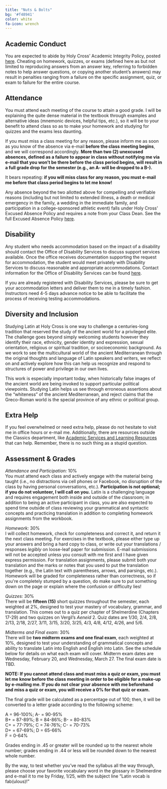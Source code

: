 ```yaml
---
title: "Nuts & Bolts"
bg: '#f48941'
color: white
fa-icon: wrench
---
```


## Academic Conduct
You are expected to abide by Holy Cross’ Academic Integrity Policy, posted [here](https://catalog.holycross.edu/node/1381/#AHP). Cheating on homework, quizzes, or exams (defined here as but not limited to reproducing answers from an answer key, referring to forbidden notes to help answer questions, or copying another student’s answers) may result in penalties ranging from a failure on the specific assignment, quiz, or exam to failure for the entire course.

## Attendance
You must attend each meeting of the course to attain a good grade. I will be explaining the quite dense material in the textbook through examples and alternative ideas (mnemonic devices, helpful tips, etc.), so it will be to your benefit to attend class so as to make your homework and studying for quizzes and the exams less daunting.

If you must miss a class meeting for any reason, please inform me as soon as you know of the absence via e-mail **before the class meeting begins**, and we will correspond accordingly. **More than two (2) unexcused absences, defined as a failure to appear in class without notifying me via e-mail that you won’t be there before the class period begins, will result in a full grade drop for the semester (e.g., an A- will be dropped to a B-).**

It bears repeating: **if you will miss class for any reason, you must e-mail me before that class period begins to let me know!**

Any absence beyond the two allotted above for compelling and verifiable reasons (including but not limited to extended illness, a death or medical emergency in the family, a wedding in the immediate family, and participation in a college-sponsored athletic event) falls under Holy Cross' Excused Absence Policy and requires a note from your Class Dean. See the full Excused Absence Policy [here](https://catalog.holycross.edu/node/1381/#EAP).

## Disability
Any student who needs accommodation based on the impact of a disability should contact the Office of Disability Services to discuss support services available. Once the office receives documentation supporting the request for accommodation, the student would meet privately with Disability Services to discuss reasonable and appropriate accommodations. Contact information for the Office of Disability Services can be found [here](https://www.holycross.edu/health-wellness-and-access/office-disability-services).

If you are already registered with Disability Services, please be sure to get your accommodation letters and deliver them to me in a timely fashion. Instructors need 4-5 days advance notice to be able to facilitate the process of receiving testing accommodations.

## Diversity and Inclusion
Studying Latin at Holy Cross is one way to challenge a centuries-long tradition that reserved the study of the ancient world for a privileged elite. The challenge goes beyond simply welcoming students however they identify their race, ethnicity, gender identity and expression, sexual orientation, religious or spiritual tradition, or socioeconomic background. As we work to see the multicultural world of the ancient Mediterranean through the original thoughts and language of Latin speakers and writers, we reflect on and actively explore how this can help us recognize and respond to structures of power and privilege in our own lives.

This work is especially important today, when historically false images of the ancient world are being invoked to support particular political viewpoints. Studying Latin helps us see through erroneous assertions about the “whiteness” of the ancient Mediterranean, and reject claims that the Greco-Roman world is the special province of any ethnic or political group.

## Extra Help
If you feel overwhelmed or need extra help, please do not hesitate to visit me in office hours or e-mail me. Additionally, there are resources outside the Classics department, like [Academic Services and Learning Resources](https://www.holycross.edu/support-and-resources/academic-services-and-learning-resources) that can help. Remember, there is no such thing as a stupid question.

## Assessment & Grades

*Attendance and Participation:* 10%  
You must attend each class and actively engage with the material being taught (i.e., no distractions via cell phones or Facebook, no disruption of the class by having personal conversations, etc.). **Participation is not optional; if you do not volunteer, I will call on you.** Latin is a challenging language and requires engagement both inside and outside of the classroom; in addition to being an active participant in class, you are also expected to spend time outside of class reviewing your grammatical and syntactic concepts and practicing translation in addition to completing homework assignments from the workbook.

*Homework:* 30%  
I will collect homework, check for completeness and correct it, and return it the next class meeting. For exercises in the textbook, please either type up your answers and bring a hard copy to class, or write out your translations / responses *legibly* on loose-leaf paper for submission. E-mail submissions will not be accepted unless you consult with me first and I have given express permission. For translation assignments, please submit both your translation and the marks or notes that you used to put the translation together (e.g., the Latin text with parentheses, arrows, and parsings, etc.). Homework will be graded for completeness rather than correctness, so if you're completely stumped by a question, do make sure to put something down on the page or explain where the confusion or difficulty lies!

*Quizzes:* 30%  
There will be **fifteen (15)** short quizzes throughout the semester, each weighted at 2%, designed to test your mastery of vocabulary, grammar, and translation. This comes out to a quiz per chapter of Shelmerdine (Chapters 17-29) and two quizzes on Vergil’s *Aeneid* 2. Quiz dates are 1/30, 2/4, 2/8, 2/13, 2/18, 2/27, 3/11, 3/15, 3/20, 3/25, 4/3, 4/8, 4/12, 4/26, and 5/6.

*Midterms and Final exam:* 30%  
There will be **two midterm exams and one final exam**, each weighted at 10%, designed to test your understanding of grammatical concepts and ability to translate Latin into English and English into Latin. See the schedule below for details on what each exam will cover. Midterm exam dates are Wednesday, February 20, and Wednesday, March 27. The final exam date is TBD.

**NOTE: If you cannot attend class and must miss a quiz or exam, you must let me know before the class meeting in order to be eligible for a make-up by e-mailing me. If you do not clear your absence with me beforehand and miss a quiz or exam, you will receive a 0% for that quiz or exam.**

The final grade will be calculated as a percentage out of 100; then, it will be converted to a letter grade according to the following scheme:

A = 96-100%; A- = 90-95%  
B+ = 87-89%; B = 84-86%; B- = 80-83%  
C+ = 77-79%; C = 74-76%; C- = 70-73%  
D+ = 67-69%; D = 65-66%  
F = 0-64%  

Grades ending in .45 or greater will be rounded up to the nearest whole number; grades ending in .44 or less will be rounded down to the nearest whole number.

By the way, to test whether you’ve read the syllabus all the way through, please choose your favorite vocabulary word in the glossary in Shelmerdine and e-mail it to me by Friday, 1/25, with the subject line “Latin vocab is fab(ulous)!”
